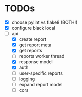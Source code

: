 # TODOs

- [x] choose pylint vs flake8 (BOTH!)
- [x] configure black local
- [ ] api
  - [x] create report
  - [x] get report meta
  - [x] get reports
  - [ ] reports worker thread
  - [x] response model
  - [x] auth
  - [ ] user-specific reports
  - [ ] logging
  - [ ] expand report model
  - [ ] cors
